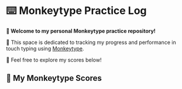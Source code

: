 # ⌨️ Monkeytype Practice Log
**🌻 Welcome to my personal Monkeytype practice repository!**

🙉 This space is dedicated to tracking my progress and performance in touch typing using [Monkeytype](https://monkeytype.com/).

🍿 Feel free to explore my scores below!

## 🎯 My Monkeytype Scores

